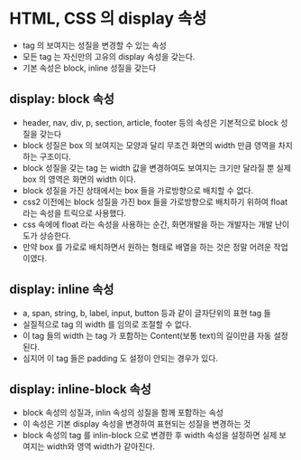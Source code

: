 # HTML, CSS 의 display 속성

- tag 의 보여지는 성질을 변경할 수 있는 속성
- 모든 tag 는 자신만의 고유의 display 속성을 갖는다.
- 기본 속성은 block, inline 성질을 갖는다

## display: block 속성

- header, nav, div, p, section, article, footer 등의 속성은 기본적으로 block 성질을 갖는다
- block 성질은 box 의 보여지는 모양과 달리 무조건 화면의 width 만큼 영역을 차지하는 구조이다.
- block 성질을 갖는 tag 는 width 값을 변경하여도 보여지는 크기만 달라질 뿐 실제 box 의 영역은 화면의 width 이다.
- block 성질을 가진 상태에서는 box 들을 가로방향으로 배치할 수 없다.
- css2 이전에는 block 성질을 가진 box 들을 가로방향으로 배치하기 위하여 float 라는 속성을 트릭으로 사용했다.
- css 속에에 float 라는 속성을 사용하는 순간, 화면개발을 하는 개발자는 개발 난이도가 상승한다.
- 만약 box 를 가로로 배치하면서 원하는 형태로 배열을 하는 것은 정말 어려운 작업이였다.

## display: inline 속성

- a, span, string, b, label, input, button 등과 같이 글자단위의 표현 tag 들
- 실질적으로 tag 의 width 를 임의로 조절할 수 없다.
- 이 tag 들의 width 는 tag 가 포함하는 Content(보통 text)의 길이만큼 자동 설정된다.
- 심지어 이 tag 들은 padding 도 설정이 안되는 경우가 있다.

## display: inline-block 속성

- block 속성의 성질과, inlin 속성의 성질을 함께 포함하는 속성
- 이 속성은 기본 display 속성을 변경하여 표현되는 성질을 변경하는 것
- block 속성의 tag 를 inlin-block 으로 변경한 후 width 속성을 설정하면 실제 보여지는 width와 영역 width가 같아진다.
